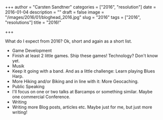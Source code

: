 +++
author = "Carsten Sandtner"
categories = ["2016", "resolution"]
date = 2016-01-04
description = ""
draft = false
image = "/images/2016/01/bloghead_2016.jpg"
slug = "2016"
tags = ["2016", "resolutions"]
title = "2016!"

+++

What do I expect from 2016? Ok, short and again as a short list.

- Game Development
 - Finish at least 2 little games. Ship these games! Technology? Don't know yet.
- Musik
 - Keep it going with a band. And as a little challenge: Learn playing Blues Harp.
- More Hiking and/or Biking and in line with it: More Geocaching.
- Public Speaking
 - I'll focus on one or two talks at Barcamps or something similar. Maybe one commercial Conference.
- Writing
 - Writing more Blog posts, articles etc. Maybe just for me, but just more writing!

